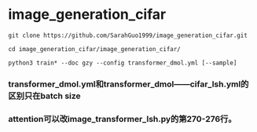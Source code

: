 # image_generation_cifar

```
git clone https://github.com/SarahGuo1999/image_generation_cifar.git
```
```
cd image_generation_cifar/image_generation_cifar/
```
```
python3 train* --doc gzy --config transformer_dmol.yml [--sample]
```

### transformer_dmol.yml和transformer_dmol——cifar_lsh.yml的区别只在batch size
### attention可以改image_transformer_lsh.py的第270-276行。
